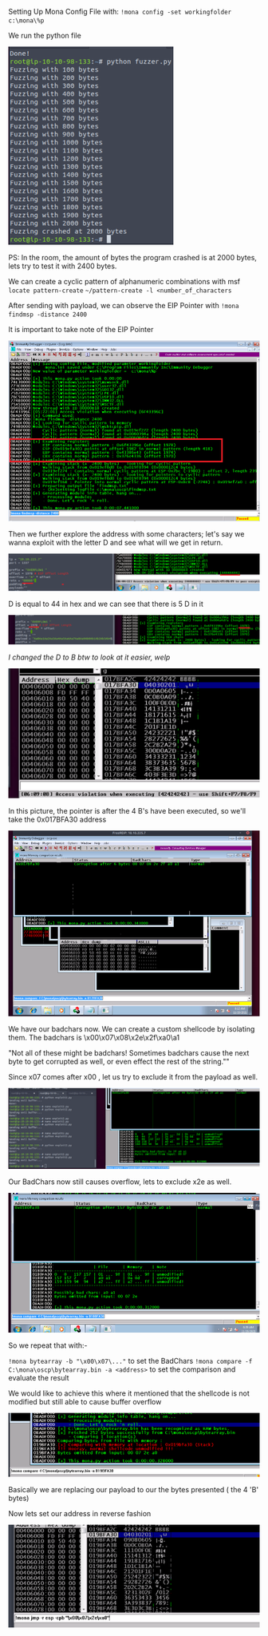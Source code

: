 Setting Up Mona Config File with: `!mona config -set workingfolder c:\mona\%p`

We run the python file

![[Pasted image 20211120183554.png]](https://github.com/0xK4gura/notes/blob/678dfb49f162e23b99d32cf4440135a266ca53e1/TryHackMe/Bufferstack%20Overflow/attachments/Pasted%20image%2020211120183554.png)


PS: In the room, the amount of bytes the program crashed is at 2000 bytes, lets try to test it with 2400 bytes.

We can create a cyclic pattern of alphanumeric combinations with msf `locate pattern-create` `~/pattern-create -l <number_of_characters`

After sending with payload, we can observe the EIP Pointer with `!mona findmsp -distance 2400`

It is important to take note of the EIP Pointer 

![[Pasted image 20211120182721.png]](https://github.com/0xK4gura/notes/blob/678dfb49f162e23b99d32cf4440135a266ca53e1/TryHackMe/Bufferstack%20Overflow/attachments/Pasted%20image%2020211120182721.png) 

Then we further explore the address with some characters; let's say we wanna exploit with the letter D and see what will we get in return.

![[Pasted image 20211120190455.png]](https://github.com/0xK4gura/notes/blob/678dfb49f162e23b99d32cf4440135a266ca53e1/TryHackMe/Bufferstack%20Overflow/attachments/Pasted%20image%2020211120190455.png)


D is equal to 44 in hex and we can see that there is 5 D in it

![[Pasted image 20211120184255.png]](https://github.com/0xK4gura/notes/blob/678dfb49f162e23b99d32cf4440135a266ca53e1/TryHackMe/Bufferstack%20Overflow/attachments/Pasted%20image%2020211120184255.png)

_I changed the D to B btw to look at it easier, welp_ 

![[Pasted image 20211120190920.png]](https://github.com/0xK4gura/notes/blob/678dfb49f162e23b99d32cf4440135a266ca53e1/TryHackMe/Bufferstack%20Overflow/attachments/Pasted%20image%2020211120190920.png)


In this picture, the pointer is after the 4 B's have been executed, so we'll take the 0x017BFA30 address


![[Pasted image 20211120191242.png]](https://github.com/0xK4gura/notes/blob/main/TryHackMe/Bufferstack%20Overflow/attachments/Pasted%20image%2020211120191242.png)


We have our badchars now. We can create a custom shellcode by isolating them. The badchars is \x00\x07\x08\x2e\x2f\xa0\a1

"Not all of these might be badchars! Sometimes badchars cause the next byte to get corrupted as well, or even effect the rest of the string.""

Since x07 comes after x00 , let us try to exclude it from the payload as well.


![[Pasted image 20211120193237.png]](https://github.com/0xK4gura/notes/blob/main/TryHackMe/Bufferstack%20Overflow/attachments/Pasted%20image%2020211120193237.png)



Our BadChars now still causes overflow, lets to exclude x2e as well.



![[Pasted image 20211120193935.png]](https://github.com/0xK4gura/notes/blob/main/TryHackMe/Bufferstack%20Overflow/attachments/Pasted%20image%2020211120193935.png)

So we repeat that with:-

`!mona bytearray -b "\x00\x07\..."` to set the BadChars `!mona compare -f C:\mona\oscp\bytearray.bin -a <address>` to set the comparison and evaluate the result

We would like to achieve this where it mentioned that the shellcode is not modified but still able to cause buffer overflow 


![[Pasted image 20211120202406.png]](https://github.com/0xK4gura/notes/blob/main/TryHackMe/Bufferstack%20Overflow/attachments/Pasted%20image%2020211120202406.png)


Basically we are replacing our payload to our the bytes presented ( the 4 'B' bytes)

Now lets set our address in reverse fashion 


![[Pasted image 20211120203502.png]](https://github.com/0xK4gura/notes/blob/main/TryHackMe/Bufferstack%20Overflow/attachments/Pasted%20image%2020211120203502.png)